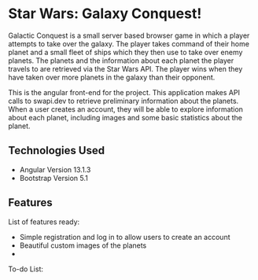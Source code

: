 # Star Wars: Galaxy Conquest!

Galactic Conquest is a small server based browser game in which a player attempts to take over the galaxy. The player takes command of their home planet and a small fleet of ships which they then use to take over enemy planets. The planets and the information about each planet the player travels to are retrieved via the Star Wars API. The player wins when they have taken over more planets in the galaxy than their opponent.

This is the angular front-end for the project. This application makes API calls to swapi.dev to retrieve preliminary information about the planets. 
When a user creates an account, they will be able to explore information about each planet, including images and some basic statistics about the planet.

## Technologies Used

* Angular Version 13.1.3
* Bootstrap Version 5.1

## Features

List of features ready:
* Simple registration and log in to allow users to create an account
* Beautiful custom images of the planets
* 

To-do List:

